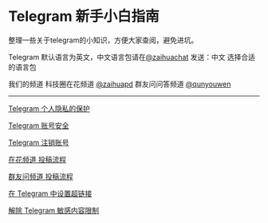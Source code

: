 # Telegram 新手小白指南

整理一些关于telegram的小知识，方便大家查阅，避免进坑。

Telegram 默认语言为英文，中文语言包请在[@zaihuachat](https://t.me/zaihuachat) 发送：中文 选择合适的语言包

我们的频道 科技圈在花频道 [@zaihuapd](https://t.me/zaihuapd) 群友问问答频道 [@qunyouwen](https://t.me/qunyouwen)

---

[Telegram 个人隐私的保护](docs/Privacy_Security.md)

[Telegram 账号安全](docs/Account_Security.md)

[Telegram 注销账号](docs/Delete_Account.md)

[在花频道 投稿流程](docs/zaihuapd_tg.md)

[群友问频道 投稿流程](docs/qunyouwen_tg.md)

[在 Telegram 中设置超链接](docs/Telegram_Hyperlink.md)

[解除 Telegram 敏感内容限制](docs/Telegram_Sensitive_Content.md)